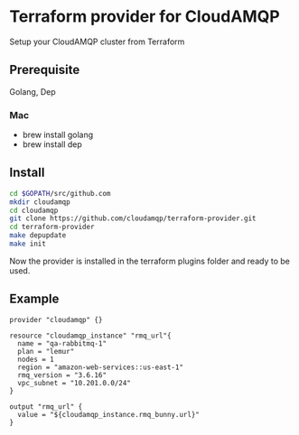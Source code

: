 # Terraform provider for CloudAMQP

Setup your CloudAMQP cluster from Terraform

## Prerequisite

Golang, Dep

### Mac

- brew install golang
- brew install dep

## Install

```sh
cd $GOPATH/src/github.com
mkdir cloudamqp
cd cloudamqp
git clone https://github.com/cloudamqp/terraform-provider.git
cd terraform-provider
make depupdate
make init
```

Now the provider is installed in the terraform plugins folder and ready to be used.

## Example

```hcl
provider "cloudamqp" {}

resource "cloudamqp_instance" "rmq_url"{
  name = "qa-rabbitmq-1"
  plan = "lemur"
  nodes = 1
  region = "amazon-web-services::us-east-1"
  rmq_version = "3.6.16"
  vpc_subnet = "10.201.0.0/24"
}

output "rmq_url" {
  value = "${cloudamqp_instance.rmq_bunny.url}"
}
```

